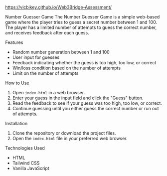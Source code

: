 https://vicbikey.github.io/Web3Bridge-Assessment/

Number Guesser Game
The Number Guesser Game is a simple web-based game where the player tries to guess a secret number between 1 and 100. The player has a limited number of attempts to guess the correct number, and receives feedback after each guess.

Features
- Random number generation between 1 and 100
- User input for guesses
- Feedback indicating whether the guess is too high, too low, or correct
- Win/loss condition based on the number of attempts
- Limit on the number of attempts

How to Use
1. Open `index.html` in a web browser.
2. Enter your guess in the input field and click the "Guess" button.
3. Read the feedback to see if your guess was too high, too low, or correct.
4. Continue guessing until you either guess the correct number or run out of attempts.

Installation
1. Clone the repository or download the project files.
2. Open the `index.html` file in your preferred web browser.

Technologies Used
- HTML
- Tailwind CSS
- Vanilla JavaScript

